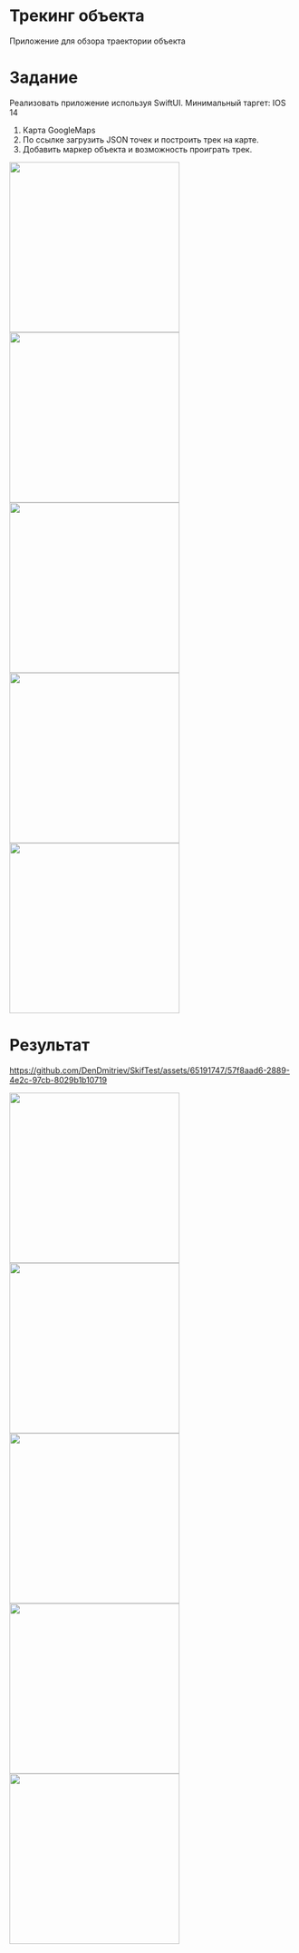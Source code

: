 # Трекинг объекта
Приложение для обзора траектории объекта

# Задание
Реализовать приложение используя SwiftUI. Минимальный таргет: IOS 14

1. Карта GoogleMaps
2. По ссылке загрузить JSON точек и построить трек на карте.
3. Добавить маркер объекта и возможность проиграть трек.

<img src='https://github.com/DenDmitriev/SkifTest/assets/65191747/812a82c3-2380-4366-9330-02e75a7e78fb' width='300'>
<img src='https://github.com/DenDmitriev/SkifTest/assets/65191747/88427657-9f9f-4cff-bd18-a0ce6f40bee1' width='300'>
<img src='https://github.com/DenDmitriev/SkifTest/assets/65191747/321aa792-2223-494b-af54-620c32d124d8' width='300'>
<img src='https://github.com/DenDmitriev/SkifTest/assets/65191747/42507ba0-6134-4948-828b-5b9ee0decb41' width='300'>
<img src='https://github.com/DenDmitriev/SkifTest/assets/65191747/6dab3d4f-67e5-4e5c-b001-72a8878480c9' width='300'>


# Результат

https://github.com/DenDmitriev/SkifTest/assets/65191747/57f8aad6-2889-4e2c-97cb-8029b1b10719

<img src='https://github.com/DenDmitriev/SkifTest/assets/65191747/0c665bf1-6a2b-4930-a98e-29eccc412f79' width='300'>
<img src='https://github.com/DenDmitriev/SkifTest/assets/65191747/6bf2f73f-baa2-4cb1-8c25-e8007ff3aa9d' width='300'>
<img src='https://github.com/DenDmitriev/SkifTest/assets/65191747/72dfb1cf-c4ee-44e5-8512-65fe831829d1' width='300'>
<img src='https://github.com/DenDmitriev/SkifTest/assets/65191747/a49a87d5-95ed-4bd6-8bf0-793389216692' width='300'>
<img src='https://github.com/DenDmitriev/SkifTest/assets/65191747/63c003ab-25a3-4f4b-a9d8-b9a659cb72b3' width='300'>
